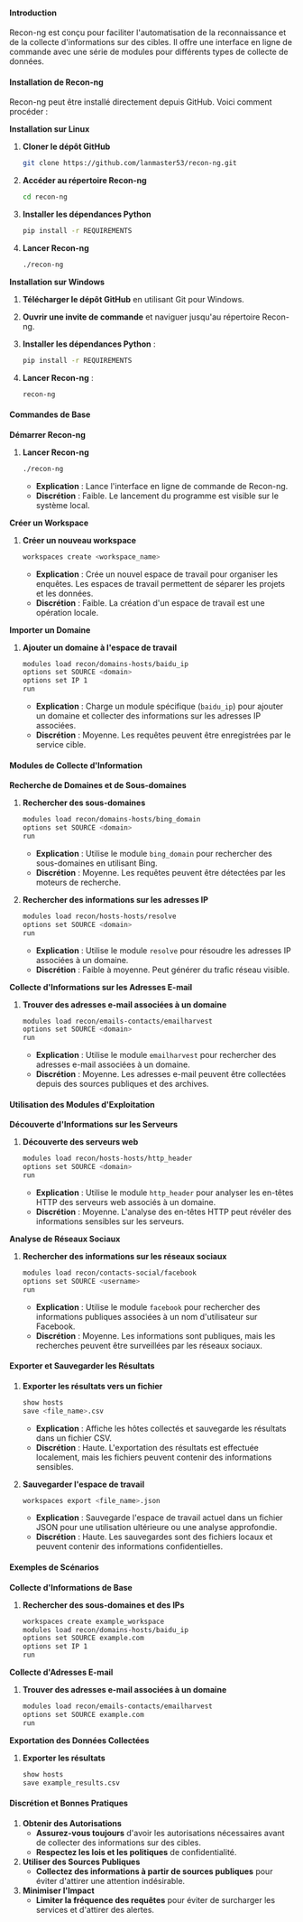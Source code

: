#### Introduction

Recon-ng est conçu pour faciliter l'automatisation de la reconnaissance et de la collecte d'informations sur des cibles. Il offre une interface en ligne de commande avec une série de modules pour différents types de collecte de données.

#### Installation de Recon-ng

Recon-ng peut être installé directement depuis GitHub. Voici comment procéder :

**Installation sur Linux**

1.  **Cloner le dépôt GitHub**

    ```bash
    git clone https://github.com/lanmaster53/recon-ng.git
    ```
2.  **Accéder au répertoire Recon-ng**

    ```bash
    cd recon-ng
    ```
3.  **Installer les dépendances Python**

    ```bash
    pip install -r REQUIREMENTS
    ```
4.  **Lancer Recon-ng**

    ```bash
    ./recon-ng
    ```

**Installation sur Windows**

1. **Télécharger le dépôt GitHub** en utilisant Git pour Windows.
2. **Ouvrir une invite de commande** et naviguer jusqu'au répertoire Recon-ng.
3.  **Installer les dépendances Python** :

    ```cmd
    pip install -r REQUIREMENTS
    ```
4.  **Lancer Recon-ng** :

    ```cmd
    recon-ng
    ```

#### Commandes de Base

**Démarrer Recon-ng**

1.  **Lancer Recon-ng**

    ```bash
    ./recon-ng
    ```

    * **Explication** : Lance l'interface en ligne de commande de Recon-ng.
    * **Discrétion** : Faible. Le lancement du programme est visible sur le système local.

**Créer un Workspace**

1.  **Créer un nouveau workspace**

    ```bash
    workspaces create <workspace_name>
    ```

    * **Explication** : Crée un nouvel espace de travail pour organiser les enquêtes. Les espaces de travail permettent de séparer les projets et les données.
    * **Discrétion** : Faible. La création d'un espace de travail est une opération locale.

**Importer un Domaine**

1.  **Ajouter un domaine à l'espace de travail**

    ```bash
    modules load recon/domains-hosts/baidu_ip
    options set SOURCE <domain>
    options set IP 1
    run
    ```

    * **Explication** : Charge un module spécifique (`baidu_ip`) pour ajouter un domaine et collecter des informations sur les adresses IP associées.
    * **Discrétion** : Moyenne. Les requêtes peuvent être enregistrées par le service cible.

#### Modules de Collecte d'Information

**Recherche de Domaines et de Sous-domaines**

1.  **Rechercher des sous-domaines**

    ```bash
    modules load recon/domains-hosts/bing_domain
    options set SOURCE <domain>
    run
    ```

    * **Explication** : Utilise le module `bing_domain` pour rechercher des sous-domaines en utilisant Bing.
    * **Discrétion** : Moyenne. Les requêtes peuvent être détectées par les moteurs de recherche.
2.  **Rechercher des informations sur les adresses IP**

    ```bash
    modules load recon/hosts-hosts/resolve
    options set SOURCE <domain>
    run
    ```

    * **Explication** : Utilise le module `resolve` pour résoudre les adresses IP associées à un domaine.
    * **Discrétion** : Faible à moyenne. Peut générer du trafic réseau visible.

**Collecte d'Informations sur les Adresses E-mail**

1.  **Trouver des adresses e-mail associées à un domaine**

    ```bash
    modules load recon/emails-contacts/emailharvest
    options set SOURCE <domain>
    run
    ```

    * **Explication** : Utilise le module `emailharvest` pour rechercher des adresses e-mail associées à un domaine.
    * **Discrétion** : Moyenne. Les adresses e-mail peuvent être collectées depuis des sources publiques et des archives.

#### Utilisation des Modules d'Exploitation

**Découverte d'Informations sur les Serveurs**

1.  **Découverte des serveurs web**

    ```bash
    modules load recon/hosts-hosts/http_header
    options set SOURCE <domain>
    run
    ```

    * **Explication** : Utilise le module `http_header` pour analyser les en-têtes HTTP des serveurs web associés à un domaine.
    * **Discrétion** : Moyenne. L'analyse des en-têtes HTTP peut révéler des informations sensibles sur les serveurs.

**Analyse de Réseaux Sociaux**

1.  **Rechercher des informations sur les réseaux sociaux**

    ```bash
    modules load recon/contacts-social/facebook
    options set SOURCE <username>
    run
    ```

    * **Explication** : Utilise le module `facebook` pour rechercher des informations publiques associées à un nom d'utilisateur sur Facebook.
    * **Discrétion** : Moyenne. Les informations sont publiques, mais les recherches peuvent être surveillées par les réseaux sociaux.

#### Exporter et Sauvegarder les Résultats

1.  **Exporter les résultats vers un fichier**

    ```bash
    show hosts
    save <file_name>.csv
    ```

    * **Explication** : Affiche les hôtes collectés et sauvegarde les résultats dans un fichier CSV.
    * **Discrétion** : Haute. L'exportation des résultats est effectuée localement, mais les fichiers peuvent contenir des informations sensibles.
2.  **Sauvegarder l'espace de travail**

    ```bash
    workspaces export <file_name>.json
    ```

    * **Explication** : Sauvegarde l'espace de travail actuel dans un fichier JSON pour une utilisation ultérieure ou une analyse approfondie.
    * **Discrétion** : Haute. Les sauvegardes sont des fichiers locaux et peuvent contenir des informations confidentielles.

#### Exemples de Scénarios

**Collecte d'Informations de Base**

1.  **Rechercher des sous-domaines et des IPs**

    ```bash
    workspaces create example_workspace
    modules load recon/domains-hosts/baidu_ip
    options set SOURCE example.com
    options set IP 1
    run
    ```

**Collecte d'Adresses E-mail**

1.  **Trouver des adresses e-mail associées à un domaine**

    ```bash
    modules load recon/emails-contacts/emailharvest
    options set SOURCE example.com
    run
    ```

**Exportation des Données Collectées**

1.  **Exporter les résultats**

    ```bash
    show hosts
    save example_results.csv
    ```

#### Discrétion et Bonnes Pratiques

1. **Obtenir des Autorisations**
   * **Assurez-vous toujours** d'avoir les autorisations nécessaires avant de collecter des informations sur des cibles.
   * **Respectez les lois et les politiques** de confidentialité.
2. **Utiliser des Sources Publiques**
   * **Collectez des informations à partir de sources publiques** pour éviter d'attirer une attention indésirable.
3. **Minimiser l'Impact**
   * **Limiter la fréquence des requêtes** pour éviter de surcharger les services et d'attirer des alertes.
